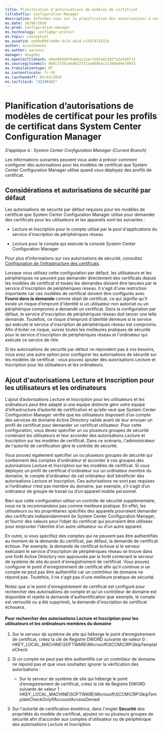 ```yaml
---
title: Planification d’autorisations de modèles de certificat
titleSuffix: Configuration Manager
description: Informez-vous sur la planification des autorisations à configurer pour les modèles de certificat que System Center Configuration Manager utilise.
ms.date: 10/06/2016
ms.prod: configuration-manager
ms.technology: configmgr-protect
ms.topic: conceptual
ms.assetid: eab0e09d-b09e-4c14-ab14-c5f87472522e
author: aczechowski
ms.author: aaroncz
manager: dougeby
ms.openlocfilehash: 44be093d079a06ac2cbc7e8fa82392fa3afd4f72
ms.sourcegitcommit: 0b0c2735c4ed822731ae069b4cc1380e89e78933
ms.translationtype: HT
ms.contentlocale: fr-FR
ms.lasthandoff: 05/03/2018
ms.locfileid: "32349362"
---
```

# <a name="planning-for-certificate-template-permissions-for-certificate-profiles-in-system-center-configuration-manager"></a>Planification d’autorisations de modèles de certificat pour les profils de certificat dans System Center Configuration Manager

*S’applique à : System Center Configuration Manager (Current Branch)*


Les informations suivantes peuvent vous aider à prévoir comment configurer des autorisations pour les modèles de certificat que System Center Configuration Manager utilise quand vous déployez des profils de certificat.  

## <a name="default-security-permissions-and-considerations"></a>Considérations et autorisations de sécurité par défaut  
 Les autorisations de sécurité par défaut requises pour les modèles de certificat que System Center Configuration Manager utilise pour demander des certificats pour les utilisateurs et les appareils sont les suivantes :  

-   Lecture et Inscription pour le compte utilisé par le pool d'applications du service d'inscription de périphériques réseau  

-   Lecture pour le compte qui exécute la console System Center Configuration Manager  

 Pour plus d’informations sur ces autorisations de sécurité, consultez [Configuration de l’infrastructure des certificats](../deploy-use/certificate-infrastructure.md).  

 Lorsque vous utilisez cette configuration par défaut, les utilisateurs et les périphériques ne peuvent pas demander directement des certificats depuis les modèles de certificat et toutes les demandes doivent être lancées par le service d'inscription de périphériques réseau. Il s'agit d'une restriction importante car ces modèles de certificat doivent être configurés avec **Fourni dans la demande** comme objet de certificat, ce qui signifie qu'il existe un risque d'emprunt d'identité si un utilisateur non autorisé ou un périphérique compromis a demandé un certificat. Dans la configuration par défaut, le service d'inscription de périphériques réseau doit lancer une telle demande. Toutefois, ce risque d'emprunt d'identité demeure si le service qui exécute le service d'inscription de périphériques réseau est compromis. Afin d'éviter ce risque, suivez toutes les meilleures pratiques de sécurité pour le service d'inscription de périphériques réseau et l'ordinateur qui exécute ce service de rôle.  

 Si les autorisations de sécurité par défaut ne répondent pas à vos besoins, vous avez une autre option pour configurer les autorisations de sécurité sur les modèles de certificat : vous pouvez ajouter des autorisations Lecture et Inscription pour les utilisateurs et les ordinateurs.  

## <a name="adding-read-and-enroll-permissions-for-users-and-computers"></a>Ajout d'autorisations Lecture et Inscription pour les utilisateurs et les ordinateurs  
 L’ajout d’autorisations Lecture et Inscription pour les utilisateurs et les ordinateurs peut être adapté si une équipe distincte gère votre équipe d’infrastructure d’autorité de certification et qu’elle veut que System Center Configuration Manager vérifie que les utilisateurs disposent d’un compte des services de domaine Active Directory valide avant de leur envoyer un profil de certificat pour demander un certificat utilisateur. Pour cette configuration, vous devez spécifier un ou plusieurs groupes de sécurité contenant les utilisateurs et leur accorder des autorisations Lecture et Inscription sur les modèles de certificat. Dans ce scénario, l'administrateur de l'autorité de certification gère le contrôle de sécurité.  

 Vous pouvez également spécifier un ou plusieurs groupes de sécurité qui contiennent des comptes d'ordinateur et accorder à ces groupes des autorisations Lecture et Inscription sur les modèles de certificat. Si vous déployez un profil de certificat d'ordinateur sur un ordinateur membre du domaine, le compte d'ordinateur de cet ordinateur doit bénéficier des autorisations Lecture et Inscription. Ces autorisations ne sont pas requises si l’ordinateur n’est pas membre du domaine, par exemple, s’il s’agit d’un ordinateur de groupe de travail ou d’un appareil mobile personnel.  

 Bien que cette configuration utilise un contrôle de sécurité supplémentaire, nous ne la recommandons pas comme meilleure pratique. En effet, les utilisateurs ou les propriétaires spécifiés des appareils pourraient demander des certificats indépendamment de System Center Configuration Manager, et fournir des valeurs pour l’objet du certificat qui pourraient être utilisées pour emprunter l’identité d’un autre utilisateur ou d’un autre appareil.  

 En outre, si vous spécifiez des comptes qui ne peuvent pas être authentifiés au moment de la demande du certificat, par défaut, la demande de certificat échoue. Par exemple, la demande de certificat échoue si le serveur exécutant le service d'inscription de périphériques réseau se trouve dans une forêt Active Directory non approuvée par la forêt contenant le serveur de système de site du point d'enregistrement de certificat. Vous pouvez configurer le point d'enregistrement de certificat afin qu'il continue si un compte ne peut pas être authentifié car un contrôleur de domaine ne répond pas. Toutefois, il ne s'agit pas d'une meilleure pratique de sécurité.  

 Notez que si le point d'enregistrement de certificat est configuré pour rechercher des autorisations de compte et qu'un contrôleur de domaine est disponible et rejette la demande d'authentification (par exemple, le compte est verrouillé ou a été supprimé), la demande d'inscription de certificat échouera.  

#### <a name="to-check-for-read-and-enroll-permissions-for-users-and-domain-member-computers"></a>Pour rechercher des autorisations Lecture et Inscription pour les utilisateurs et les ordinateurs membres du domaine  

1.  Sur le serveur de système de site qui héberge le point d’enregistrement de certificat, créez la clé de Registre DWORD suivante de valeur 0 : HKEY_LOCAL_MACHINE\SOFTWARE\Microsoft\SCCM\CRP\SkipTemplateCheck  

2.  Si un compte ne peut pas être authentifié car un contrôleur de domaine ne répond pas et que vous souhaitez ignorer la vérification des autorisations :  

    -   Sur le serveur de système de site qui héberge le point d’enregistrement de certificat, créez la clé de Registre DWORD suivante de valeur 1 : HKEY_LOCAL_MACHINE\SOFTWARE\Microsoft\SCCM\CRP\SkipTemplateCheckOnlyIfAccountAccessDenied  

3.  Sur l'autorité de certification émettrice, dans l'onglet **Sécurité** des propriétés du modèle de certificat, ajoutez un ou plusieurs groupes de sécurité afin d'accorder aux comptes d'utilisateur ou de périphérique des autorisations Lecture et Inscription.  
